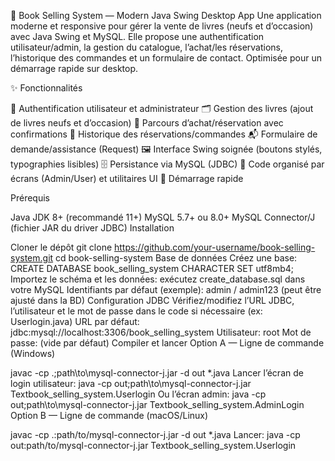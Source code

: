 💼 Book Selling System — Modern Java Swing Desktop App Une application moderne et responsive pour gérer la vente de livres (neufs et d’occasion) avec Java Swing et MySQL. Elle propose une authentification utilisateur/admin, la gestion du catalogue, l’achat/les réservations, l’historique des commandes et un formulaire de contact. Optimisée pour un démarrage rapide sur desktop.

✨ Fonctionnalités

👤 Authentification utilisateur et administrateur
🗂️ Gestion des livres (ajout de livres neufs et d’occasion)
🛒 Parcours d’achat/réservation avec confirmations
📑 Historique des réservations/commandes
📬 Formulaire de demande/assistance (Request)
🖼️ Interface Swing soignée (boutons stylés, typographies lisibles)
🗄️ Persistance via MySQL (JDBC)
🔧 Code organisé par écrans (Admin/User) et utilitaires UI
🚀 Démarrage rapide

Prérequis

Java JDK 8+ (recommandé 11+)
MySQL 5.7+ ou 8.0+
MySQL Connector/J (fichier JAR du driver JDBC)
Installation

Cloner le dépôt
git clone https://github.com/your-username/book-selling-system.git
cd book-selling-system
Base de données
Créez une base: CREATE DATABASE book_selling_system CHARACTER SET utf8mb4;
Importez le schéma et les données: exécutez create_database.sql dans votre MySQL
Identifiants par défaut (exemple): admin / admin123 (peut être ajusté dans la BD)
Configuration JDBC
Vérifiez/modifiez l’URL JDBC, l’utilisateur et le mot de passe dans le code si nécessaire (ex: Userlogin.java)
URL par défaut: jdbc:mysql://localhost:3306/book_selling_system
Utilisateur: root
Mot de passe: (vide par défaut)
Compiler et lancer
Option A — Ligne de commande (Windows)

javac -cp .;path\to\mysql-connector-j.jar -d out *.java
Lancer l’écran de login utilisateur:
java -cp out;path\to\mysql-connector-j.jar Textbook_selling_system.Userlogin
Ou l’écran admin:
java -cp out;path\to\mysql-connector-j.jar Textbook_selling_system.AdminLogin
Option B — Ligne de commande (macOS/Linux)

javac -cp .:path/to/mysql-connector-j.jar -d out *.java
Lancer:
java -cp out:path/to/mysql-connector-j.jar Textbook_selling_system.Userlogin
